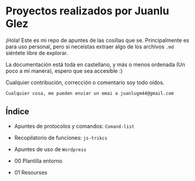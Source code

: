 # Proyectos realizados por Juanlu Glez

¡Hola! Este es mi repo de apuntes de las cosillas que se. Principalmente es para uso personal, pero si neceistas extraer algo de los archivos ``.md`` siéntete libre de explorar.

La documentación está toda en castellano, y más o menos ordenada (Un poco a mi manera), espero que sea accesible :)

Cualquier contribución, corrección o comentario soy todo oídos.

``Cualquier cosa, me pueden enviar un emai a juanlugm44@gmail.com``


## Índice

* Apuntes de protocolos y comandos: `Comand-list`
* Recopilatorio de funciones: `js-trikcs`
* Apuntes de uso de ``Wordpress``

* 00 Plantilla entorno
* 01 Resourses

